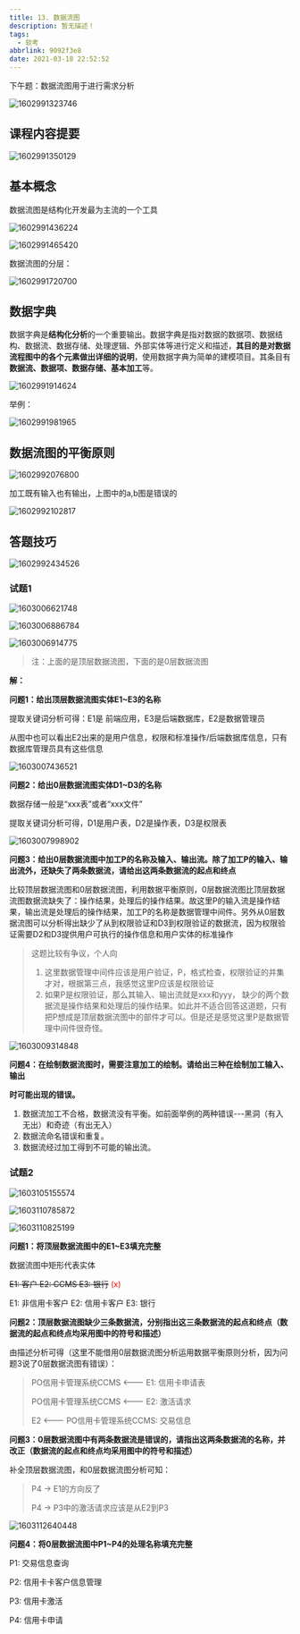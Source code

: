 ```yaml
---
title: 13. 数据流图
description: 暂无描述！
tags:
  - 软考
abbrlink: 9092f3e8
date: 2021-03-18 22:52:52
---
```




下午题：数据流图用于进行需求分析

![1602991323746](http://blog.cdn.ionluo.cn/blog/1602991323746.png)

## 课程内容提要

![1602991350129](http://blog.cdn.ionluo.cn/blog/1602991350129.png)



## 基本概念

数据流图是结构化开发最为主流的一个工具

![1602991436224](http://blog.cdn.ionluo.cn/blog/1602991436224.png)

![1602991465420](http://blog.cdn.ionluo.cn/blog/1602991465420.png)

数据流图的分层：

![1602991720700](http://blog.cdn.ionluo.cn/blog/1602991720700.png)



## 数据字典

数据字典是**结构化分析**的一个重要输出。数据字典是指对数据的数据项、数据结构、数据流、数据存储、处理逻辑、外部实体等进行定义和描述，**其目的是对数据流程图中的各个元素做出详细的说明**，使用数据字典为简单的建模项目。其条目有**数据流、数据项、数据存储、基本加工**等。

![1602991914624](http://blog.cdn.ionluo.cn/blog/1602991914624.png)

举例：

![1602991981965](http://blog.cdn.ionluo.cn/blog/1602991981965.png)



## 数据流图的平衡原则

![1602992076800](http://blog.cdn.ionluo.cn/blog/1602992076800.png)

加工既有输入也有输出，上图中的a,b图是错误的

![1602992102817](http://blog.cdn.ionluo.cn/blog/1602992102817.png)



## 答题技巧

![1602992434526](http://blog.cdn.ionluo.cn/blog/1602992434526.png)



### 试题1

![1603006621748](http://blog.cdn.ionluo.cn/blog/1603006621748.png)

![1603006886784](http://blog.cdn.ionluo.cn/blog/1603006886784.png)

![1603006914775](http://blog.cdn.ionluo.cn/blog/1603006914775.png)

> 注：上面的是顶层数据流图，下面的是0层数据流图

**解：**

**问题1：给出顶层数据流图实体E1~E3的名称**

提取关键词分析可得：E1是 前端应用，E3是后端数据库，E2是数据管理员

从图中也可以看出E2出来的是用户信息，权限和标准操作/后端数据库信息，只有数据库管理员具有这些信息

![1603007436521](http://blog.cdn.ionluo.cn/blog/1603007436521.png)



**问题2：给出0层数据流图实体D1~D3的名称**

数据存储一般是“xxx表”或者“xxx文件”

提取关键词分析可得，D1是用户表，D2是操作表，D3是权限表

![1603007998902](http://blog.cdn.ionluo.cn/blog/1603007998902.png)

**问题3：给出0层数据流图中加工P的名称及输入、输出流。除了加工P的输入、输出流外，还缺失了两条数据流，请给出这两条数据流的起点和终点**

比较顶层数据流图和0层数据流图，利用数据平衡原则，0层数据流图比顶层数据流图数据流缺失了：操作结果，处理后的操作结果。故这里P的输入流是操作结果，输出流是处理后的操作结果，加工P的名称是数据管理中间件。另外从0层数据流图可以分析得出缺少了从到权限验证和D3到权限验证的数据流，因为权限验证需要D2和D3提供用户可执行的操作信息和用户实体的标准操作

> 这题比较有争议，个人向
>
> 1. 这里数据管理中间件应该是用户验证，P，格式检查，权限验证的并集才对，根据第三点，我感觉这里P应该是权限验证
> 2. 如果P是权限验证，那么其输入、输出流就是xxx和yyy， 缺少的两个数据流是操作结果和处理后的操作结果。如此并不适合回答这道题，只有把P想成是顶层数据流图中的部件才可以。但是还是感觉这里P是数据管理中间件很奇怪。

![1603009314848](http://blog.cdn.ionluo.cn/blog/1603009314848.png)

**问题4：在绘制数据流图时，需要注意加工的绘制。请给出三种在绘制加工输入、输出**

**时可能出现的错误。**

1. 数据流加工不合格，数据流没有平衡。如前面举例的两种错误---黑洞（有入无出）和奇迹（有出无入）
2. 数据流命名错误和重复。
3. 数据流经过加工得到不可能的输出流。



### 试题2

![1603105155574](http://blog.cdn.ionluo.cn/blog/1603105155574.png)

![1603110785872](http://blog.cdn.ionluo.cn/blog/1603110785872.png)

![1603110825199](http://blog.cdn.ionluo.cn/blog/1603110825199.png)



**问题1：将顶层数据流图中的E1~E3填充完整**

数据流图中矩形代表实体

<del>E1: 客户   E2: CCMS    E3: 银行</del> <span style="color: red;">(x)</span>

E1: 非信用卡客户   E2: 信用卡客户    E3: 银行



**问题2：顶层数据流图缺少三条数据流，分别指出这三条数据流的起点和终点（数据流的起点和终点均采用图中的符号和描述）**

由描述分析可得（这里不能借用0层数据流图分析运用数据平衡原则分析，因为问题3说了0层数据流图有错误）：

> PO信用卡管理系统CCMS <--- E1: 信用卡申请表
>
> PO信用卡管理系统CCMS <--- E2: 激活请求
>
> E2 <--- PO信用卡管理系统CCMS: 交易信息



**问题3：0层数据流图中有两条数据流是错误的，请指出这两条数据流的名称，并改正（数据流的起点和终点均采用图中的符号和描述）**

补全顶层数据流图，和0层数据流图分析可知：

> P4 -> E1的方向反了
>
> P4 -> P3中的激活请求应该是从E2到P3

![1603112640448](http://blog.cdn.ionluo.cn/blog/1603112640448.png)



**问题4：将0层数据流图中P1~P4的处理名称填充完整**

P1: 交易信息查询

P2: 信用卡卡客户信息管理

P3: 信用卡激活

P4: 信用卡申请
